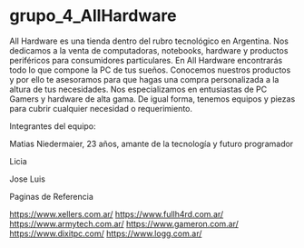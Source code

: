 # grupo_4_AllHardware

All Hardware es una tienda dentro del rubro tecnológico en Argentina. Nos dedicamos a la venta de computadoras, notebooks, hardware y productos periféricos para consumidores particulares.
En All Hardware encontrarás todo lo que compone la PC de tus sueños. Conocemos nuestros productos y por ello te asesoramos para que hagas una compra personalizada a la altura de tus necesidades.
Nos especializamos en entusiastas de PC Gamers y hardware de alta gama. De igual forma, tenemos equipos y piezas para cubrir cualquier necesidad o requerimiento.


Integrantes del equipo:

Matias Niedermaier, 23 años, amante de la tecnología y futuro programador

Licia

Jose Luis


Paginas de Referencia

https://www.xellers.com.ar/
https://www.fullh4rd.com.ar/
https://www.armytech.com.ar/
https://www.gameron.com.ar/
https://www.dixitpc.com/
https://www.logg.com.ar/

